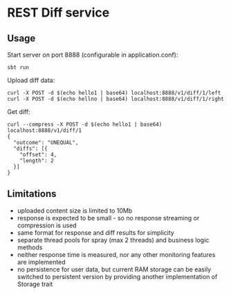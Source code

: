 REST Diff service
=================

Usage
-----
Start server on port 8888 (configurable in application.conf):
```
sbt run
```
Upload diff data:
```
curl -X POST -d $(echo hello1 | base64) localhost:8888/v1/diff/1/left
curl -X POST -d $(echo hellno | base64) localhost:8888/v1/diff/1/right
```
Get diff:
```
curl --compress -X POST -d $(echo hello1 | base64) localhost:8888/v1/diff/1
{
  "outcome": "UNEQUAL",
  "diffs": [{
    "offset": 4,
    "length": 2
  }]
}
```

Limitations
-----------
* uploaded content size is limited to 10Mb
* response is expected to be small - so no response streaming or compression is used
* same format for response and diff results for simplicity
* separate thread pools for spray (max 2 threads) and business logic methods
* neither response time is measured, nor any other monitoring features are implemented 
* no persistence for user data, but current RAM storage can be easily switched to persistent version by providing another implementation of Storage trait
